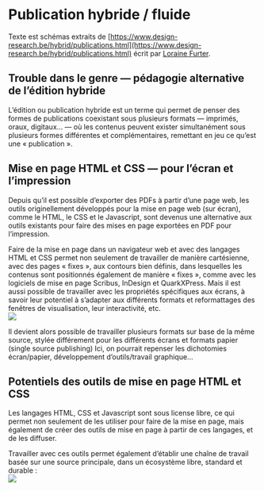 # Publication hybride / fluide 

Texte est schémas extraits de [https://www.design-research.be/hybrid/publications.html](https://www.design-research.be/hybrid/publications.html) écrit par [Loraine Furter](https://www.lorainefurter.net/en). 

## Trouble dans le genre ­— pédagogie alternative de l’édition hybride


L’édition ou publication hybride est un terme qui permet de penser des formes de publications coexistant sous plusieurs formats — imprimés, oraux, digitaux… — où les contenus peuvent exister simultanément sous plusieurs formes différentes et complémentaires, remettant en jeu ce qu’est une « publication ».

## Mise en page HTML et CSS — pour l’écran et l’impression
Depuis qu’il est possible d’exporter des PDFs à partir d’une page web, les outils originellement développés pour la mise en page web (sur écran), comme le HTML, le CSS et le Javascript, sont devenus une alternative aux outils existants pour faire des mises en page exportées en PDF pour l’impression.

Faire de la mise en page dans un navigateur web et avec des langages HTML et CSS permet non seulement de travailler de manière cartésienne, avec des pages « fixes », aux contours bien définis, dans lesquelles les contenus sont positionnés également de manière « fixes », comme avec les logiciels de mise en page Scribus, InDesign et QuarkXPress. Mais il est aussi possible de travailler avec les propriétés spécifiques aux écrans, à savoir leur potentiel à s’adapter aux différents formats et reformattages des fenêtres de visualisation, leur interactivité, etc.
<br>
<img src="../../assets/Images/html-css-ecran-print_©Loraine-Furter.png"/>

Il devient alors possible de travailler plusieurs formats sur base de la même source, stylée différement pour les différents écrans et formats papier (single source publishing) Ici, on pourrait repenser les dichotomies écran/papier, développement d’outils/travail graphique…

## Potentiels des outils de mise en page HTML et CSS
Les langages HTML, CSS et Javascript sont sous license libre, ce qui permet non seulement de les utiliser pour faire de la mise en page, mais également de créer des outils de mise en page à partir de ces langages, et de les diffuser.

Travailler avec ces outils permet également d’établir une chaîne de travail basée sur une source principale, dans un écosystème libre, standard et durable :
<br>
<img src="../../assets/Images/hybrid-HTML-schema_©Loraine-Furter.png"/>

